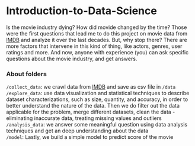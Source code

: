 # Introduction-to-Data-Science
Is the movie industry dying? How did movide changed by the time? Those were the first questions that lead me to do this project on movie data from [IMDB](https://www.imdb.com/) and analyze it over the last decades. But, why stop there? There are more factors that intervene in this kind of thing, like actors, genres, user ratings and more. And now, anyone with experience (you) can ask specific questions about the
movie industry, and get answers.

### About folders
`/collect_data`: we crawl data from [IMDB](https://www.imdb.com/) and save as csv file in `/data` </br>
`/explore_data`: use data visualization and statistical techniques to describe dataset characterizations, such as size, quantity, and accuracy, in order to better understand the nature of the data. Then we do
filter out the data applicable for the problem, merge different datasets, clean the data - eliminating inaccurate data, treating missing values and outliers</br>
`/analysis_data`: we answer some meaningful question using data analysis techniques and get an deep understanding about the data </br>
`/model`: Lastly, we build a simple model to predict score of the movie
